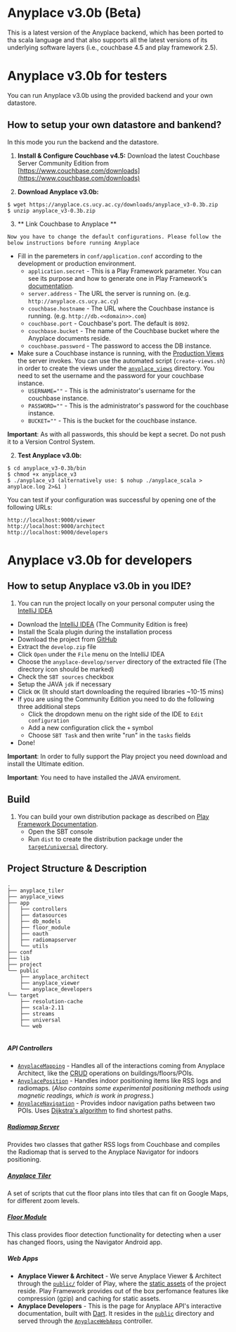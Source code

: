 # Anyplace v3.0b (Beta)
This is a latest version of the Anyplace backend, which has been ported to tha scala language and that also supports all the latest versions of its underlying software layers (i.e., couchbase 4.5 and play framework 2.5).

# Anyplace v3.0b for testers

You can run Anyplace v3.0b using the provided backend and your own datastore.
 
## How to setup your own datastore and bankend?
  In this mode you run the backend and the datastore.
  1. **Install & Configure Couchbase v4.5:** Download the latest Couchbase Server Community Edition from [https://www.couchbase.com/downloads](https://www.couchbase.com/downloads)  
  

  2. **Download Anyplace v3.0b:**
 
    $ wget https://anyplace.cs.ucy.ac.cy/downloads/anyplace_v3-0.3b.zip
    $ unzip anyplace_v3-0.3b.zip

    
  3. ** Link Couchbase to Anyplace **
    
    Now you have to change the default configurations. Please follow the below instructions before running Anyplace
  
+ Fill in the paremeters in `conf/application.conf` according to the development or production environment.
    * `application.secret` - This is a Play Framework parameter. You can see its purpose and how to generate one in Play Framework's [documentation](https://www.playframework.com/documentation/2.5.x/ApplicationSecret).
    * `server.address` - The URL the server is running on. (e.g. `http://anyplace.cs.ucy.ac.cy`)
    * `couchbase.hostname` - The URL where the Couchbase instance is running. (e.g. `http://db.<<domain>>.com`)
    * `couchbase.port` - Couchbase's port. The default is `8092`.
    * `couchbase.bucket` - The name of the Couchbase bucket where the Anyplace documents reside.
    * `couchbase.password` - The password to access the DB instance.
+ Make sure a Couchbase instance is running, with the [Production Views](https://developer.couchbase.com/documentation/server/4.6/introduction/whats-new.html) the server invokes.
You can use the automated script (`create-views.sh`) in order to create the views under the [`anyplace_views`](anyplace_views) directory.
You need to set the username and the password for your couchbase instance.  
    * `USERNAME=""` - This is the administrator's username for the couchbase instance.
    * `PASSWORD=""` - This is the administrator's password for the couchbase instance.
    * `BUCKET=""` - This is the bucket for the couchbase instance.

**Important**: As with all passwords, this should be kept a secret. Do not push it to a Version Control System.
  

    
  2. **Test Anyplace v3.0b:**

    $ cd anyplace_v3-0.3b/bin
    $ chmod +x anyplace_v3
    $ ./anyplace_v3 (alternatively use: $ nohup ./anyplace_scala > anyplace.log 2>&1 )
    
You can test if your configuration was successful by opening one of the following URLs:
   
    http://localhost:9000/viewer
    http://localhost:9000/architect
    http://localhost:9000/developers
    
    
    


 

# Anyplace v3.0b for developers

## How to setup Anyplace v3.0b in you IDE?
1. You can run the project locally on your personal computer using the [IntelliJ IDEA](https://www.jetbrains.com/idea/download/)
+ Download the  [IntelliJ IDEA](https://www.jetbrains.com/idea/download/) (The Community Edition is free)
+ Install the Scala plugin during the installation process
+ Download the project from [GitHub](https://github.com/dmsl/anyplace/archive/develop.zip)
+ Extract the `develop.zip` file
+ Click `Open` under the `File` menu on the IntelliJ IDEA
+ Choose the `anyplace-develop/server` directory of the extracted file (The directory icon should be marked)
+ Check the `SBT sources` checkbox
+ Setup the JAVA `jdk` if necessary
+ Click `OK` (It should start downloading the required libraries ~10-15 mins)  
+ If you are using the Community Edition you need to do the following three additional steps
    * Click the dropdown menu on the right side of the IDE to `Edit configuration`
    * Add a new configuration click the `+` symbol
    * Choose `SBT Task` and then write "run" in the `tasks` fields
+ Done!

**Important**: In order to fully support the Play project you need download and install the Ultimate edition.


**Important**: You need to have installed the JAVA enviroment.

## Build
1. You can build your own distribution package as described on [Play Framework Documentation](https://www.playframework.com/documentation/2.5.x/Deploying).
    * Open the SBT console
    * Run `dist` to create the distribution package under the [`target/universal`](target/universal) directory.
    
## Project Structure & Description  
```
.
├── anyplace_tiler
├── anyplace_views
├── app
│   ├── controllers
│   ├── datasources
│   ├── db_models
│   ├── floor_module
│   ├── oauth
│   ├── radiomapserver
│   └── utils
├── conf
├── lib
├── project
└── public
    ├── anyplace_architect
    ├── anyplace_viewer
    └── anyplace_developers
└── target
    ├── resolution-cache
    ├── scala-2.11
    ├── streams
    ├── universal
    └── web


```

##### API Controllers
* [`AnyplaceMapping`](app/controllers/AnyplaceMapping.java) - Handles all of the interactions coming from Anyplace Architect, like the [CRUD](https://en.wikipedia.org/wiki/Create,_read,_update_and_delete) operations on buildings/floors/POIs. 
* [`AnyplacePosition`](app/controllers/AnyplacePosition.java) - Handles indoor positioning items like RSS logs and radiomaps. (_Also contains some experimental positioning methods using magnetic readings, which is work in progress._) 
* [`AnyplaceNavigation`](app/controllers/AnyplaceNavigation.java) - Provides indoor navigation paths between two POIs. Uses [Dijkstra's algorithm](https://en.wikipedia.org/wiki/Dijkstra%27s_algorithm) to find shortest paths.

##### [Radiomap Server](app/radiomapserver)  
Provides two classes that gather RSS logs from Couchbase and compiles the Radiomap that is served to the Anyplace Navigator for indoors positioning.

##### [Anyplace Tiler](anyplace_tiler)  
A set of scripts that cut the floor plans into tiles that can fit on Google Maps, for different zoom levels.

##### [Floor Module](app/floor_module)
This class provides floor detection functionality for detecting when a user has changed floors, using the Navigator Android app.

##### Web Apps
* **Anyplace Viewer & Architect** - We serve Anyplace Viewer & Architect through the [`public/`](public) folder of Play, where the [static assets](https://www.playframework.com/documentation/2.2.x/Assets) of the project reside. Play Framework provides out of the box perfomance features like compression (gzip) and caching for static assets.
* **Anyplace Developers** - This is the page for Anyplace API's interactive documentation, built with [Dart](https://www.dartlang.org/). It resides in the [`public`](public) directory and served through the [`AnyplaceWebApps`](app/controllers/AnyplaceWebApps.java) controller.
